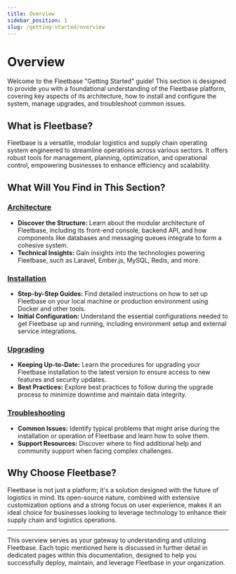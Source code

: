```yaml
---
title: Overview
sidebar_position: 1
slug: /getting-started/overview
---
```



# Overview

Welcome to the Fleetbase "Getting Started" guide! This section is designed to provide you with a foundational understanding of the Fleetbase platform, covering key aspects of its architecture, how to install and configure the system, manage upgrades, and troubleshoot common issues.

## What is Fleetbase?

Fleetbase is a versatile, modular logistics and supply chain operating system engineered to streamline operations across various sectors. It offers robust tools for management, planning, optimization, and operational control, empowering businesses to enhance efficiency and scalability.

## What Will You Find in This Section?

### [Architecture](/getting-started/architecture)

- **Discover the Structure:** Learn about the modular architecture of Fleetbase, including its front-end console, backend API, and how components like databases and messaging queues integrate to form a cohesive system.
- **Technical Insights:** Gain insights into the technologies powering Fleetbase, such as Laravel, Ember.js, MySQL, Redis, and more.

### [Installation](/getting-started/install)

- **Step-by-Step Guides:** Find detailed instructions on how to set up Fleetbase on your local machine or production environment using Docker and other tools.
- **Initial Configuration:** Understand the essential configurations needed to get Fleetbase up and running, including environment setup and external service integrations.

### [Upgrading](/getting-started/upgrading)

- **Keeping Up-to-Date:** Learn the procedures for upgrading your Fleetbase installation to the latest version to ensure access to new features and security updates.
- **Best Practices:** Explore best practices to follow during the upgrade process to minimize downtime and maintain data integrity.

### [Troubleshooting](/getting-started/troubleshoot)

- **Common Issues:** Identify typical problems that might arise during the installation or operation of Fleetbase and learn how to solve them.
- **Support Resources:** Discover where to find additional help and community support when facing complex challenges.

## Why Choose Fleetbase?

Fleetbase is not just a platform; it's a solution designed with the future of logistics in mind. Its open-source nature, combined with extensive customization options and a strong focus on user experience, makes it an ideal choice for businesses looking to leverage technology to enhance their supply chain and logistics operations.

---

This overview serves as your gateway to understanding and utilizing Fleetbase. Each topic mentioned here is discussed in further detail in dedicated pages within this documentation, designed to help you successfully deploy, maintain, and leverage Fleetbase in your organization.